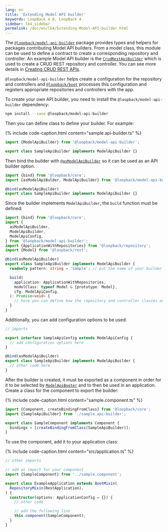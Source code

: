 ```yaml
---
lang: en
title: 'Extending Model API builder'
keywords: LoopBack 4.0, LoopBack 4
sidebar: lb4_sidebar
permalink: /doc/en/lb4/Extending-Model-API-builder.html
---
```


The
[`@loopback/model-api-builder`](https://github.com/strongloop/loopback-next/tree/master/packages/model-api-builder)
package provides types and helpers for packages contributing Model API builders.
From a model class, this module can be used to define a contract to create a
corresponding repository and controller. An example Model API builder is the
[`CrudRestApiBuilder`](https://loopback.io/doc/en/lb4/apidocs.rest-crud.crudrestapibuilder.html)
which is used to create a CRUD REST repository and controller. You can see more
details in [Creating CRUD REST APIs](Creating-crud-rest-apis.md).

`@loopback/model-api-builder` helps create a configuration for the repository
and controllers and
[`@loopback/boot`](https://github.com/strongloop/loopback-next/tree/master/packages/boot)
processes this configuration and registers appropriate repositories and
controllers with the app.

To create your own API builder, you need to install the
`@loopback/model-api-builder` dependency:

```sh
npm install --save @loopback/model-api-builder
```

Then you can define class to define your builder. For example:

{% include code-caption.html content="sample.api-builder.ts" %}

```ts
import {ModelApiBuilder} from '@loopback/model-api-builder';

export class SampleApiBuilder implements ModelApiBuilder {}
```

Then bind the builder with
[`@asModelApiBuilder`](https://loopback.io/doc/en/lb4/apidocs.model-api-builder.asmodelapibuilder.html)
so it can be used as an API builder option.

```ts
import {bind} from '@loopback/core';
import {asModelApiBulder, ModelApiBuilder} from '@loopback/model-api-builder';

@bind(asModelApiBuilder)
export class SampleApiBuilder implements ModelApiBuilder {}
```

Since the builder implements `ModelApiBuilder`, the `build` function must be
defined:

```ts
import {bind} from '@loopback/core';
import {
  asModelApiBuilder,
  ModelApiBuilder,
  ModelApiConfig,
} from '@loopback/model-api-builder';
import {ApplicationWithRepositories} from '@loopback/repository';
import {Model} from '@loopback/rest';

@bind(asModelApiBuilder)
export class SampleApiBuilder implements ModelApiBuilder {
  readonly pattern: string = 'Sample'; // put the name of your builder here

  build(
    application: ApplicationWithRepositories,
    modelClass: typeof Model & {prototype: Model},
    cfg: ModelApiConfig,
  ): Promise<void> {
    // here you can define how the repository and controller classes are built
  }
}
```

Additionally, you can add configuration options to be used:

```ts
// imports

export interface SampleApiConfig extends ModelApiConfig {
  // add configuration options here
}

@bind(asModelApiBuilder)
export class SampleApiBuilder implements ModelApiBuilder {
  // other code here
}
```

After the builder is created, it must be exported as a component in order for it
to be selected by
[`ModelApiBooter`](https://loopback.io/doc/en/lb4/apidocs.boot.modelapibooter.html)
and to then be used in an application. Create a class for the component to
export the builder:

{% include code-caption.html content="sample.component.ts" %}

```ts
import {Component, createBindingFromClass} from '@loopback/core';
import {SampleApiBuilder} from './sample.api-builder';

export class SampleComponent implements Component {
  bindings = [createBindingFromClass(SampleApiBuilder)];
}
```

To use the component, add it to your application class:

{% include code-caption.html content="src/application.ts" %}

```ts
// other imports

// add an import for your component
import {SampleComponent} from '../sample.component';

export class ExampleApplication extends BootMixin(
  RepositoryMixin(RestApplication),
) {
  constructor(options: ApplicationConfig = {}) {
    // other code

    // add the following line
    this.component(SampleComponent);
  }
}
```
